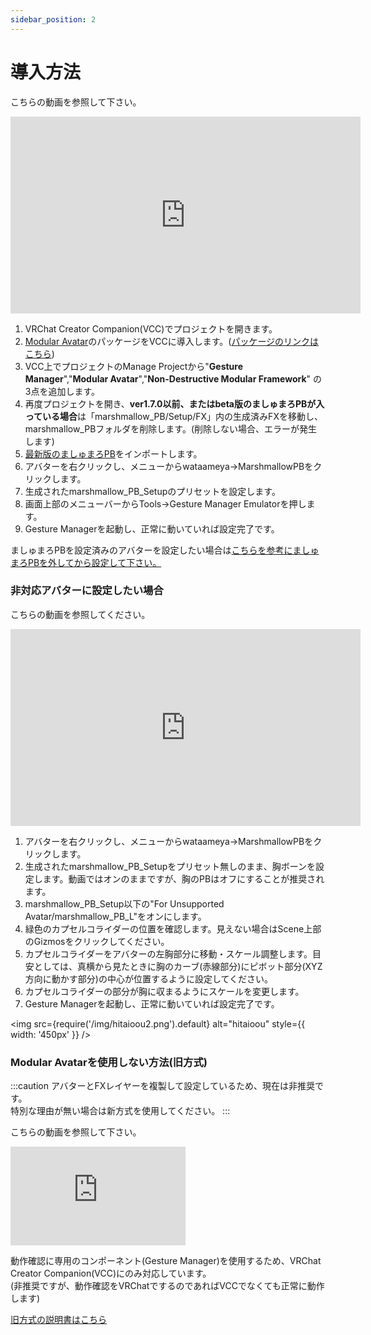 ```yaml
---
sidebar_position: 2
---
```


# 導入方法
こちらの動画を参照して下さい。

<iframe width="560" height="315" src="https://www.youtube.com/embed/17p4SnL1kus?si=og9SA6Ef8Rwkg3_-" title="YouTube video player" frameBorder="0" allow="accelerometer; autoplay; clipboard-write; encrypted-media; gyroscope; picture-in-picture; web-share" allowFullScreen></iframe>

1. VRChat Creator Companion(VCC)でプロジェクトを開きます。  
2. [Modular Avatar](https://modular-avatar.nadena.dev/ja/)のパッケージをVCCに導入します。([パッケージのリンクはこちら](vcc://vpm/addRepo?url=https://vpm.nadena.dev/vpm.json))  
3. VCC上でプロジェクトのManage Projectから"**Gesture Manager**","**Modular Avatar**","**Non-Destructive Modular Framework**" の3点を追加します。  
4. 再度プロジェクトを開き、**ver1.7.0以前、またはbeta版のましゅまろPBが入っている場合**は「marshmallow_PB/Setup/FX」内の生成済みFXを移動し、marshmallow_PBフォルダを削除します。(削除しない場合、エラーが発生します)   
5. [最新版のましゅまろPB](https://wataame89.booth.pm/items/4511536)をインポートします。  
6. アバターを右クリックし、メニューからwataameya→MarshmallowPBをクリックします。  
7. 生成されたmarshmallow_PB_Setupのプリセットを設定します。  
8. 画面上部のメニューバーからTools→Gesture Manager Emulatorを押します。  
9. Gesture Managerを起動し、正常に動いていれば設定完了です。  

ましゅまろPBを設定済みのアバターを設定したい場合は[こちらを参考にましゅまろPBを外してから設定して下さい。](https://wataame89.github.io/documents-marshmallowPB/trouble)

### 非対応アバターに設定したい場合
こちらの動画を参照してください。

<iframe width="560" height="315" src="https://www.youtube.com/embed/BYJZBUt0f_w?si=W9nI2fAhSIp5ubg8" title="YouTube video player" frameBorder="0" allow="accelerometer; autoplay; clipboard-write; encrypted-media; gyroscope; picture-in-picture; web-share" allowFullScreen></iframe>

1. アバターを右クリックし、メニューからwataameya→MarshmallowPBをクリックします。  
2. 生成されたmarshmallow_PB_Setupをプリセット無しのまま、胸ボーンを設定します。動画ではオンのままですが、胸のPBはオフにすることが推奨されます。  
3. marshmallow_PB_Setup以下の"For Unsupported Avatar/marshmallow_PB_L"をオンにします。
4. 緑色のカプセルコライダーの位置を確認します。見えない場合はScene上部のGizmosをクリックしてください。
5. カプセルコライダーをアバターの左胸部分に移動・スケール調整します。目安としては、真横から見たときに胸のカーブ(赤線部分)にピボット部分(XYZ方向に動かす部分)の中心が位置するように設定してください。  
6. カプセルコライダーの部分が胸に収まるようにスケールを変更します。
7. Gesture Managerを起動し、正常に動いていれば設定完了です。

<img
  src={require('/img/hitaioou2.png').default}
  alt="hitaioou"
  style={{ width: '450px' }}
/>


### Modular Avatarを使用しない方法(旧方式)
:::caution
アバターとFXレイヤーを複製して設定しているため、現在は非推奨です。  
特別な理由が無い場合は新方式を使用してください。
:::

こちらの動画を参照して下さい。

<iframe width="280" height="158" src="https://www.youtube.com/embed/739tyxA7PKo?si=FkVczSvkKsqLBcV9" title="YouTube video player" frameBorder="0" allow="accelerometer; autoplay; clipboard-write; encrypted-media; gyroscope; picture-in-picture; web-share" allowFullScreen></iframe>


動作確認に専用のコンポーネント(Gesture Manager)を使用するため、VRChat Creator Companion(VCC)にのみ対応しています。  
(非推奨ですが、動作確認をVRChatでするのであればVCCでなくても正常に動作します)

[旧方式の説明書はこちら](https://docs.google.com/document/d/1dvbHSSSIGPoFFt5rA9RUba8309XX7bLs-4dKND2Bam0/edit?usp=sharing)